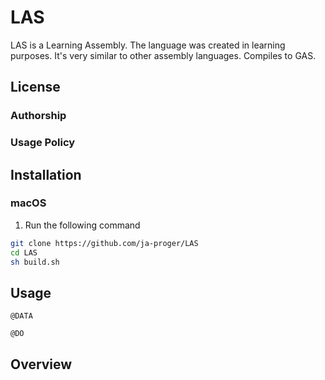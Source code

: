 # LAS
LAS is a Learning Assembly. The language was created in learning purposes. It's very similar to other assembly languages. Compiles to GAS.

## License

### Authorship

### Usage Policy

## Installation

### macOS
1. Run the following command
```sh
git clone https://github.com/ja-proger/LAS
cd LAS
sh build.sh
```

## Usage

```las
@DATA

@DO
```

## Overview
